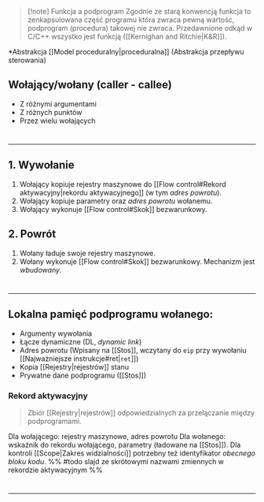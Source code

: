>[!note] Funkcja a podprogram
> Zgodnie ze starą konwencją funkcja to zenkapsulowana część programu która zwraca pewną wartość, podprogram (procedura) takowej nie zwraca. Przedawnione odkąd w C/C++ wszystko jest funkcją ([[Kernighan and Ritchie|K&R]]).

*Abstrakcja [[Model proceduralny|proceduralna]] (Abstrakcja przepływu sterowania)

## Wołający/wołany (caller - callee)
- Z różnymi argumentami
- Z różnych punktów
- Przez wielu wołających
# 
---
## 1. Wywołanie
1. Wołający kopiuje rejestry maszynowe do [[Flow control#Rekord aktywacyjny|rekordu aktywacyjnego]] (w tym *adres powrotu*).
2. Wołający kopiuje parametry oraz *adres powrotu* wołanemu.
3. Wołający wykonuje [[Flow control#Skok]] bezwarunkowy.
## 2. Powrót
1. Wołany ładuje swoje rejestry maszynowe.
2. Wołany wykonuje [[Flow control#Skok]] bezwarunkowy.
Mechanizm jest *wbudowany*.
#
---
## Lokalna pamięć podprogramu wołanego:
- Argumenty wywołania
- Łącze dynamiczne (DL, *dynamic link*)
- Adres powrotu (Wpisany na [[Stos]], wczytany do `eip` przy wywołaniu [[Najważniejsze instrukcje#ret|`ret`]])
- Kopia [[Rejestry|rejestrów]] stanu
- Prywatne dane podprogramu ([[Stos]])
### Rekord aktywacyjny
> Zbiór [[Rejestry|rejestrów]] odpowiedzialnych za przełączanie między podprogramami.

Dla wołającego: rejestry maszynowe, adres powrotu
Dla wołanego: wskaźnik do rekordu wołającego, parametry (ładowane na [[Stos]]). Dla kontroli [[Scope|Zakres widzialności]] potrzebny też identyfikator *obecnego bloku kodu*.
%% #todo slajd ze skrótowymi nazwami zmiennych w rekordzie aktywacyjnym %%
#
---